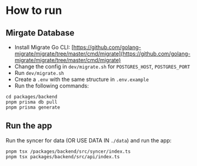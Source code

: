 # How to run 
## Mirgate Database
+ Install Migrate Go CLI: [https://github.com/golang-migrate/migrate/tree/master/cmd/migrate](https://github.com/golang-migrate/migrate/tree/master/cmd/migrate)
+ Change the config in `dev/migrate.sh` for `POSTGRES_HOST`, `POSTGRES_PORT`
+ Run `dev/migrate.sh`
+ Create a `.env` with the same structure in `.env.example`
+ Run the following commands:
```
cd packages/backend
pnpm prisma db pull
pnpm prisma generate
```
## Run the app 
Run the syncer for data (OR USE DATA IN `./data`) and run the app:
```
pnpm tsx /packages/backend/src/syncer/index.ts
pnpm tsx packages/backend/src/api/index.ts
```
